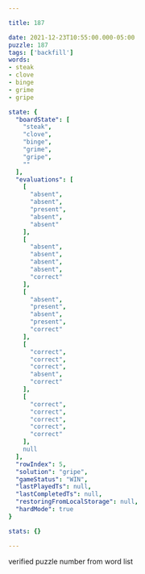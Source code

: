 ```yaml
---

title: 187

date: 2021-12-23T10:55:00.000-05:00
puzzle: 187
tags: ['backfill']
words:
- steak
- clove
- binge
- grime
- gripe

state: {
  "boardState": [
    "steak",
    "clove",
    "binge",
    "grime",
    "gripe",
    ""
  ],
  "evaluations": [
    [
      "absent",
      "absent",
      "present",
      "absent",
      "absent"
    ],
    [
      "absent",
      "absent",
      "absent",
      "absent",
      "correct"
    ],
    [
      "absent",
      "present",
      "absent",
      "present",
      "correct"
    ],
    [
      "correct",
      "correct",
      "correct",
      "absent",
      "correct"
    ],
    [
      "correct",
      "correct",
      "correct",
      "correct",
      "correct"
    ],
    null
  ],
  "rowIndex": 5,
  "solution": "gripe",
  "gameStatus": "WIN",
  "lastPlayedTs": null,
  "lastCompletedTs": null,
  "restoringFromLocalStorage": null,
  "hardMode": true
}

stats: {}

---
```


<!-- more -->
verified puzzle number from word list
